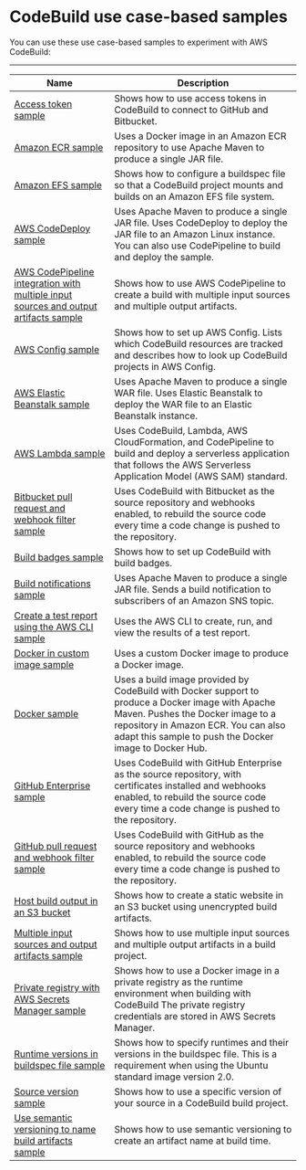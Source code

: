 # CodeBuild use case\-based samples<a name="use-case-based-samples"></a>

You can use these use case\-based samples to experiment with AWS CodeBuild:


****  

| Name | Description | 
| --- | --- | 
| [ Access token sample ](sample-access-tokens.md) |  Shows how to use access tokens in CodeBuild to connect to GitHub and Bitbucket\. | 
| [Amazon ECR sample](sample-ecr.md) | Uses a Docker image in an Amazon ECR repository to use Apache Maven to produce a single JAR file\. | 
| [Amazon EFS sample](sample-efs.md) | Shows how to configure a buildspec file so that a CodeBuild project mounts and builds on an Amazon EFS file system\. | 
| [AWS CodeDeploy sample](sample-codedeploy.md) | Uses Apache Maven to produce a single JAR file\. Uses CodeDeploy to deploy the JAR file to an Amazon Linux instance\. You can also use CodePipeline to build and deploy the sample\. | 
| [ AWS CodePipeline integration with multiple input sources and output artifacts sample ](sample-pipeline-multi-input-output.md) |  Shows how to use AWS CodePipeline to create a build with multiple input sources and multiple output artifacts\.  | 
| [AWS Config sample](how-to-integrate-config.md) | Shows how to set up AWS Config\. Lists which CodeBuild resources are tracked and describes how to look up CodeBuild projects in AWS Config\. | 
| [AWS Elastic Beanstalk sample](sample-elastic-beanstalk.md) | Uses Apache Maven to produce a single WAR file\. Uses Elastic Beanstalk to deploy the WAR file to an Elastic Beanstalk instance\. | 
| [AWS Lambda sample](sample-lambda.md) | Uses CodeBuild, Lambda, AWS CloudFormation, and CodePipeline to build and deploy a serverless application that follows the AWS Serverless Application Model \(AWS SAM\) standard\. | 
| [Bitbucket pull request and webhook filter sample](sample-bitbucket-pull-request.md) | Uses CodeBuild with Bitbucket as the source repository and webhooks enabled, to rebuild the source code every time a code change is pushed to the repository\. | 
| [Build badges sample](sample-build-badges.md) | Shows how to set up CodeBuild with build badges\. | 
| [Build notifications sample](sample-build-notifications.md) | Uses Apache Maven to produce a single JAR file\. Sends a build notification to subscribers of an Amazon SNS topic\. | 
| [Create a test report using the AWS CLI sample](sample-test-report-cli.md) | Uses the AWS CLI to create, run, and view the results of a test report\. | 
| [Docker in custom image sample](sample-docker-custom-image.md) | Uses a custom Docker image to produce a Docker image\. | 
| [Docker sample](sample-docker.md) | Uses a build image provided by CodeBuild with Docker support to produce a Docker image with Apache Maven\. Pushes the Docker image to a repository in Amazon ECR\. You can also adapt this sample to push the Docker image to Docker Hub\. | 
| [GitHub Enterprise sample](sample-github-enterprise.md) | Uses CodeBuild with GitHub Enterprise as the source repository, with certificates installed and webhooks enabled, to rebuild the source code every time a code change is pushed to the repository\. | 
| [GitHub pull request and webhook filter sample](sample-github-pull-request.md) | Uses CodeBuild with GitHub as the source repository and webhooks enabled, to rebuild the source code every time a code change is pushed to the repository\. | 
| [ Host build output in an S3 bucket ](sample-disable-artifact-encryption.md) | Shows how to create a static website in an S3 bucket using unencrypted build artifacts\. | 
| [ Multiple input sources and output artifacts sample ](sample-multi-in-out.md) |  Shows how to use multiple input sources and multiple output artifacts in a build project\.  | 
| [Private registry with AWS Secrets Manager sample](sample-private-registry.md) | Shows how to use a Docker image in a private registry as the runtime environment when building with CodeBuild The private registry credentials are stored in AWS Secrets Manager\. | 
| [ Runtime versions in buildspec file sample ](sample-runtime-versions.md) | Shows how to specify runtimes and their versions in the buildspec file\. This is a requirement when using the Ubuntu standard image version 2\.0\. | 
| [Source version sample](sample-source-version.md) | Shows how to use a specific version of your source in a CodeBuild build project\. | 
| [Use semantic versioning to name build artifacts sample](sample-buildspec-artifact-naming.md) | Shows how to use semantic versioning to create an artifact name at build time\. | 